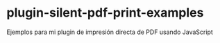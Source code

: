 # plugin-silent-pdf-print-examples
 Ejemplos para mi plugin de impresión directa de PDF usando JavaScript
